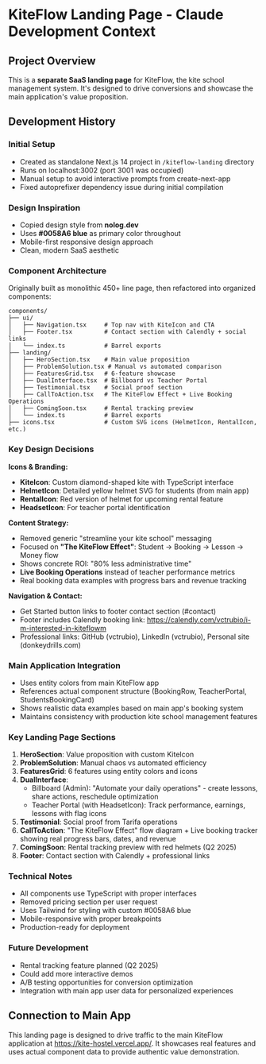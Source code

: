 # KiteFlow Landing Page - Claude Development Context

## Project Overview

This is a **separate SaaS landing page** for KiteFlow, the kite school management system. It's designed to drive conversions and showcase the main application's value proposition.

## Development History

### Initial Setup
- Created as standalone Next.js 14 project in `/kiteflow-landing` directory
- Runs on localhost:3002 (port 3001 was occupied)
- Manual setup to avoid interactive prompts from create-next-app
- Fixed autoprefixer dependency issue during initial compilation

### Design Inspiration
- Copied design style from **nolog.dev** 
- Uses **#0058A6 blue** as primary color throughout
- Mobile-first responsive design approach
- Clean, modern SaaS aesthetic

### Component Architecture
Originally built as monolithic 450+ line page, then refactored into organized components:

```
components/
├── ui/
│   ├── Navigation.tsx     # Top nav with KiteIcon and CTA
│   ├── Footer.tsx         # Contact section with Calendly + social links
│   └── index.ts           # Barrel exports
├── landing/
│   ├── HeroSection.tsx    # Main value proposition
│   ├── ProblemSolution.tsx # Manual vs automated comparison
│   ├── FeaturesGrid.tsx   # 6-feature showcase
│   ├── DualInterface.tsx  # Billboard vs Teacher Portal
│   ├── Testimonial.tsx    # Social proof section
│   ├── CallToAction.tsx   # The KiteFlow Effect + Live Booking Operations
│   ├── ComingSoon.tsx     # Rental tracking preview
│   └── index.ts           # Barrel exports
├── icons.tsx              # Custom SVG icons (HelmetIcon, RentalIcon, etc.)
```

### Key Design Decisions

**Icons & Branding:**
- **KiteIcon**: Custom diamond-shaped kite with TypeScript interface
- **HelmetIcon**: Detailed yellow helmet SVG for students (from main app)
- **RentalIcon**: Red version of helmet for upcoming rental feature
- **HeadsetIcon**: For teacher portal identification

**Content Strategy:**
- Removed generic "streamline your kite school" messaging
- Focused on **"The KiteFlow Effect"**: Student → Booking → Lesson → Money flow
- Shows concrete ROI: "80% less administrative time"
- **Live Booking Operations** instead of teacher performance metrics
- Real booking data examples with progress bars and revenue tracking

**Navigation & Contact:**
- Get Started button links to footer contact section (#contact)
- Footer includes Calendly booking link: https://calendly.com/vctrubio/i-m-interested-in-kiteflowm
- Professional links: GitHub (vctrubio), LinkedIn (vctrubio), Personal site (donkeydrills.com)

### Main Application Integration
- Uses entity colors from main KiteFlow app
- References actual component structure (BookingRow, TeacherPortal, StudentsBookingCard)
- Shows realistic data examples based on main app's booking system
- Maintains consistency with production kite school management features

### Key Landing Page Sections

1. **HeroSection**: Value proposition with custom KiteIcon
2. **ProblemSolution**: Manual chaos vs automated efficiency  
3. **FeaturesGrid**: 6 features using entity colors and icons
4. **DualInterface**: 
   - Billboard (Admin): "Automate your daily operations" - create lessons, share actions, reschedule optimization
   - Teacher Portal (with HeadsetIcon): Track performance, earnings, lessons with flag icons
5. **Testimonial**: Social proof from Tarifa operations
6. **CallToAction**: "The KiteFlow Effect" flow diagram + Live booking tracker showing real progress bars, dates, and revenue
7. **ComingSoon**: Rental tracking preview with red helmets (Q2 2025)
8. **Footer**: Contact section with Calendly + professional links

### Technical Notes
- All components use TypeScript with proper interfaces
- Removed pricing section per user request
- Uses Tailwind for styling with custom #0058A6 blue
- Mobile-responsive with proper breakpoints
- Production-ready for deployment

### Future Development
- Rental tracking feature planned (Q2 2025)
- Could add more interactive demos
- A/B testing opportunities for conversion optimization
- Integration with main app user data for personalized experiences

## Connection to Main App
This landing page is designed to drive traffic to the main KiteFlow application at https://kite-hostel.vercel.app/. It showcases real features and uses actual component data to provide authentic value demonstration.